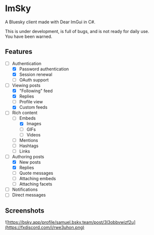 ﻿# ImSky

A Bluesky client made with Dear ImGui in C#.

This is under development, is full of bugs, and is not ready for daily use. You have been warned.

## Features

- [ ] Authentication
  - [x] Password authentication
  - [x] Session renewal
  - [ ] OAuth support
- [ ] Viewing posts
  - [x] "Following" feed
  - [x] Replies
  - [ ] Profile view
  - [x] Custom feeds
- [ ] Rich content
  - [ ] Embeds
    - [x] Images
    - [ ] GIFs
    - [ ] Videos
  - [ ] Mentions
  - [ ] Hashtags
  - [ ] Links
- [ ] Authoring posts
  - [x] New posts
  - [x] Replies
  - [ ] Quote messages
  - [ ] Attaching embeds
  - [ ] Attaching facets
- [ ] Notifications
- [ ] Direct messages

## Screenshots

![https://bsky.app/profile/samuel.bsky.team/post/3l3obbvwizf2u](https://fxdiscord.com/i/rwe3uhon.png)
